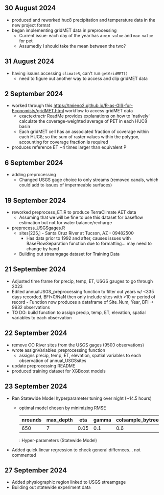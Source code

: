 ## 30 August 2024

-   produced and reworked huc8 precipitation and temperature data in the new project format
-   began implementing gridMET data in preprocessing
    -   Current issue: each day of the year has a `min value` and `max value` for pet
    -   Assumedly I should take the mean between the two?

## 31 August 2024

-   having issues accessing `climateR`, can't run `getGridMET()`
    -   need to figure out another way to access and clip gridMET data

## 2 September 2024

-   worked through this <https://tmieno2.github.io/R-as-GIS-for-Economists/gridMET.html> workflow to access gridMET data
    -   exactextractr ReadMe provides explanations on how to 'natively' calculate the coverage-weighted average of PET in each HUC8 basin
    -   Each gridMET cell has an associated fraction of coverage within each HUC8; so the sum of raster values within the polygon, accounting for coverage fraction is required
-   produces reference ET \~4 times larger than equivalent P

## 6 September 2024

-   adding preprocessing
    -   Changed USGS gage choice to only streams (removed canals, which could add to issues of impermeable surfaces)

## 19 September 2024

-   reworked preprocess_ET.R to produce TerraClimate AET data
    -   Assuming that we will be fine to use this dataset for baseflow estimation but not for water balance/recharge
-   preprocess_USGSgages.R
    -   sites[225,] - Santa Cruz River at Tucson, AZ - 09482500
        -   Has data prior to 1992 and after, causes issues with BaseFlowSeparation function due to formatting... may need to change by hand
    -   Building out streamgage dataset for Training Data

## 21 September 2024

-   Adjusted time frame for precip, temp, ET, USGS gauges to go through 2023
-   Edited annualUSGS_preprocessing function to filter out years w/ \<335 days recorded, BFI\<0/NaN then only include sites with \>10 yr period of record - Function now produces a dataframe of Site_Num, Year, BFI -\> 9932 observations
-   TO DO: build function to assign precip, temp, ET, elevation, spatial variables to each observation

## 22 September 2024

-   remove CO River sites from the USGS gages (9500 observations)
-   wrote assignVariables_preprocessing function
    -   assigns precip, temp, ET, elevation, spatial variables to each observation of annual_USGSsites
-   update preprocessing README
-   produced training dataset for XGBoost models

## 23 September 2024

-   Ran Statewide Model hyperparameter tuning over night (\~14.5 hours)
    -   optimal model chosen by minimizing RMSE

        | nrounds | max_depth | eta  | gamma | colsample_bytree | min_child_weight | subsample |
        |-----------|-----------|-----------|-----------|-----------|-----------|-----------|
        | 650     | 7         | 0.05 | 0.1   | 0.6              | 10               | 1         |

        : Hyper-parameters (Statewide Model)
-   Added quick linear regression to check general differnces... not commented

## 27 September 2024
-   Added physiographic region linked to USGS streamgage
-   Building out statewide experiment data
